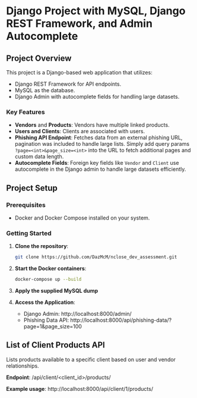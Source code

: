 # Django Project with MySQL, Django REST Framework, and Admin Autocomplete

## Project Overview

This project is a Django-based web application that utilizes:
- Django REST Framework for API endpoints.
- MySQL as the database.
- Django Admin with autocomplete fields for handling large datasets.

### Key Features
- **Vendors** and **Products**: Vendors have multiple linked products.
- **Users and Clients**: Clients are associated with users.
- **Phishing API Endpoint**: Fetches data from an external phishing URL, pagination was included to handle large lists. Simply add query params `?page=<int>&page_size=<int>` into the URL to fetch additional pages and custom data length.
- **Autocomplete Fields**: Foreign key fields like `Vendor` and `Client` use autocomplete in the Django admin to handle large datasets efficiently.

## Project Setup

### Prerequisites
- Docker and Docker Compose installed on your system.

### Getting Started

1. **Clone the repository**:

   ```bash
   git clone https://github.com/DazMcM/nclose_dev_assessment.git
   
2. **Start the Docker containers**:

   ```bash
   docker-compose up --build

3. **Apply the supplied MySQL dump**
4. **Access the Application**:
   - Django Admin: http://localhost:8000/admin/
   - Phishing Data API: http://localhost:8000/api/phishing-data/?page=1&page_size=100

## List of Client Products API
Lists products available to a specific client based on user and vendor relationships.

**Endpoint**: /api/client/<client_id>/products/

**Example usage**: http://localhost:8000/api/client/1/products/
   